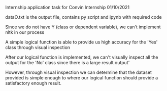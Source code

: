 Internship application task for Convin Internship 01/10/2021

dataO.txt is the output file, contains py script and ipynb with required code

Since we do not have Y (class or dependent variable), we can't implement nltk in our process

A simple logical function is able to provide us high accuracy for the 'Yes' class through visual inspection

After our logical function is implemented, we can't visually inspect all the output for the 'No' class since there is a large result output'

However, through visual inspection we can determine that the dataset provided is simple enough to where our logical function should provide a satisfactory enough result.
